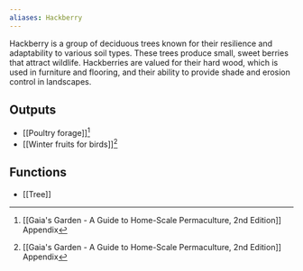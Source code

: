 ```yaml
---
aliases: Hackberry
---
```

Hackberry is a group of deciduous trees known for their resilience and adaptability to various soil types. These trees produce small, sweet berries that attract wildlife. Hackberries are valued for their hard wood, which is used in furniture and flooring, and their ability to provide shade and erosion control in landscapes.
## Outputs
- [[Poultry forage]][^1]
- [[Winter fruits for birds]][^1]
## Functions
- [[Tree]]

[^1]: [[Gaia's Garden - A Guide to Home-Scale Permaculture, 2nd Edition]] Appendix
